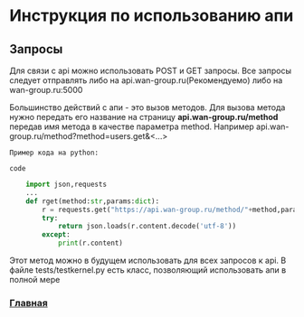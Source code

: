 # Инструкция по использованию апи

## Запросы
Для связи с api можно использовать POST и GET запросы. Все запросы следует отправлять либо на api.wan-group.ru(Рекомендуемо) либо на wan-group.ru:5000

Большинство действий с апи - это вызов методов. Для вызова метода нужно передать его название на страницу __api.wan-group.ru/method__ передав имя метода в качестве параметра method. Например api.wan-group.ru/method?method=users.get&<...>

    Пример кода на python:


`code`
```python
    import json,requests
    ...
    def rget(method:str,params:dict):
        r = requests.get("https://api.wan-group.ru/method/"+method,params)
        try:
            return json.loads(r.content.decode('utf-8'))
        except:
            print(r.content)

```

Этот метод можно в будущем использовать для всех запросов к api. В файле tests/testkernel.py есть класс, позволяющий использовать апи в полной мере

### [Главная](docs.md "Главная страница документации")